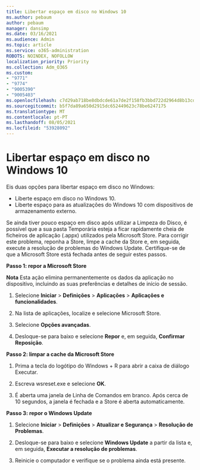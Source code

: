```yaml
---
title: Libertar espaço em disco no Windows 10
ms.author: pebaum
author: pebaum
manager: dansimp
ms.date: 03/16/2021
ms.audience: Admin
ms.topic: article
ms.service: o365-administration
ROBOTS: NOINDEX, NOFOLLOW
localization_priority: Priority
ms.collection: Adm_O365
ms.custom:
- "9771"
- "9774"
- "9005390"
- "9005403"
ms.openlocfilehash: c7d29ab718be8dbdcde61a7de2f158fb3bbd722d2964d8b13cde9936dd1e5ee1
ms.sourcegitcommit: b5f7da89a650d2915dc652449623c78be6247175
ms.translationtype: MT
ms.contentlocale: pt-PT
ms.lasthandoff: 08/05/2021
ms.locfileid: "53928092"
---
```

# <a name="free-up-drive-space-in-windows-10"></a>Libertar espaço em disco no Windows 10

Eis duas opções para libertar espaço em disco no Windows:

- Liberte espaço em disco no Windows 10.
- Liberte espaço para as atualizações do Windows 10 com dispositivos de armazenamento externo.

Se ainda tiver pouco espaço em disco após utilizar a Limpeza do Disco, é possível que a sua pasta Temporária esteja a ficar rapidamente cheia de ficheiros de aplicação (.appx) utilizados pela Microsoft Store. Para corrigir este problema, reponha a Store, limpe a cache da Store e, em seguida, execute a resolução de problemas do Windows Update. Certifique-se de que a Microsoft Store está fechada antes de seguir estes passos.

**Passo 1: repor a Microsoft Store**

**Nota** Esta ação elimina permanentemente os dados da aplicação no dispositivo, incluindo as suas preferências e detalhes de início de sessão.

1. Selecione **Iniciar** > **Definições** > **Aplicações** > **Aplicações e funcionalidades**.

1. Na lista de aplicações, localize e selecione Microsoft Store.

1. Selecione **Opções avançadas**.

1. Desloque-se para baixo e selecione **Repor** e, em seguida, **Confirmar Reposição**.

**Passo 2: limpar a cache da Microsoft Store**

1. Prima a tecla do logótipo do Windows + R para abrir a caixa de diálogo Executar.

1. Escreva wsreset.exe e selecione **OK**.

1. É aberta uma janela de Linha de Comandos em branco. Após cerca de 10 segundos, a janela é fechada e a Store é aberta automaticamente.

**Passo 3: repor o Windows Update**

1. Selecione **Iniciar** > **Definições** > **Atualizar e Segurança** > **Resolução de Problemas**.

1. Desloque-se para baixo e selecione **Windows Update** a partir da lista e, em seguida, **Executar a resolução de problemas**.

1. Reinicie o computador e verifique se o problema ainda está presente.

